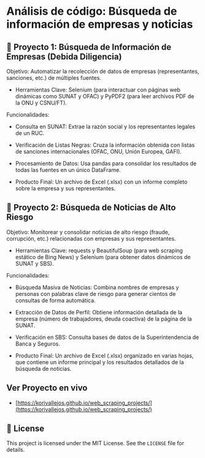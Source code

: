 # Análisis de código: Búsqueda de información de empresas y noticias

## 🚀 Proyecto 1: Búsqueda de Información de Empresas (Debida Diligencia)

Objetivo: Automatizar la recolección de datos de empresas (representantes, sanciones, etc.) de múltiples fuentes.

* Herramientas Clave: Selenium (para interactuar con páginas web dinámicas como SUNAT y OFAC) y PyPDF2 (para leer archivos PDF de la ONU y CSNU/FT).

Funcionalidades:

* Consulta en SUNAT: Extrae la razón social y los representantes legales de un RUC.

* Verificación de Listas Negras: Cruza la información obtenida con listas de sanciones internacionales (OFAC, ONU, Unión Europea, GAFI).

* Procesamiento de Datos: Usa pandas para consolidar los resultados de todas las fuentes en un único DataFrame.

* Producto Final: Un archivo de Excel (.xlsx) con un informe completo sobre la empresa y sus representantes.

## 🚀 Proyecto 2: Búsqueda de Noticias de Alto Riesgo

Objetivo: Monitorear y consolidar noticias de alto riesgo (fraude, corrupción, etc.) relacionadas con empresas y sus representantes.

* Herramientas Clave: requests y BeautifulSoup (para web scraping estático de Bing News) y Selenium (para obtener datos dinámicos de SUNAT y SBS).

Funcionalidades:

* Búsqueda Masiva de Noticias: Combina nombres de empresas y personas con palabras clave de riesgo para generar cientos de consultas de forma automática.

* Extracción de Datos de Perfil: Obtiene información detallada de la empresa (número de trabajadores, deuda coactiva) de la página de la SUNAT.

* Verificación en SBS: Consulta bases de datos de la Superintendencia de Banca y Seguros.

* Producto Final: Un archivo de Excel (.xlsx) organizado en varias hojas, que contiene un informe principal y los resultados detallados de la búsqueda de noticias.

## Ver Proyecto en vivo

* [https://korivallejos.github.io/web_scraping_projects/](https://korivallejos.github.io/web_scraping_projects/)

## 📃 License

This project is licensed under the MIT License. See the `LICENSE` file for details.
